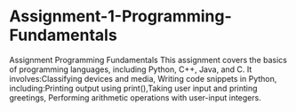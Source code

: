 # Assignment-1-Programming-Fundamentals
Assignment Programming Fundamentals This assignment covers the basics of programming languages, including Python, C++, Java, and C. It involves:Classifying devices and media, Writing code snippets in Python, including:Printing output using print(),Taking user input and printing greetings, Performing arithmetic operations with user-input integers.
